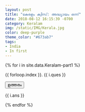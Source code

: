 ```yaml
---
layout: post
title: "കേരളം ക്വിസ്: അദ്ധ്യായം ഒന്ന്"
date: 2018-08-12 16:15:39 -0700
category: Keralam
img: /static/IMG/Kerala.jpg
color: deep-purple
theme_color: "#673ab7"
tags: 
- India
- In first
---
```


{% for i in site.data.Keralam-part1 %}
<div class="w3-panel w3-pale-blue w3-leftbar w3-border-blue">
<p>{{ forloop.index }}. {{ i.ques }}</p>
</div>
<button onclick="myFunction('Demo{{ forloop.index }}')" class="w3-button w3-block w3-left-align w3-green">
ഉത്തരം</button>

<div id="Demo{{ forloop.index }}" class="w3-hide w3-container">
  <p>{{ i.ans }}</p>
</div>
{% endfor %}

